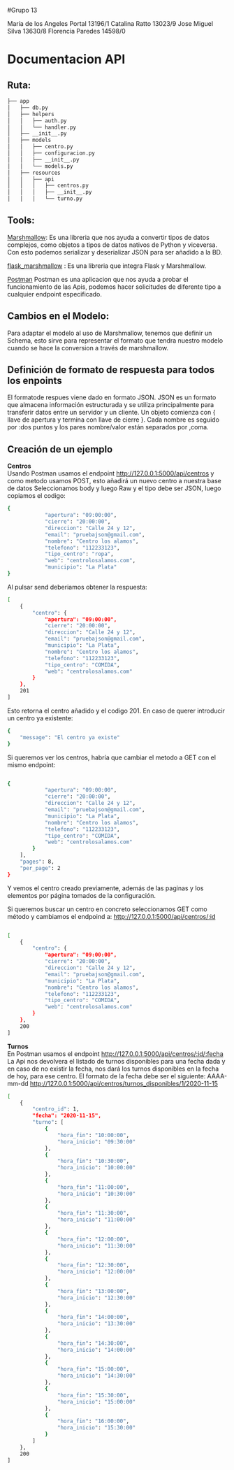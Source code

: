 #Grupo 13

María de los Angeles Portal 13196/1
Catalina Ratto 13023/9
Jose Miguel Silva 13630/8
Florencia Paredes 14598/0


# Documentacion API

## Ruta:

```bash
├── app
│   ├── db.py
│   ├── helpers
│   │   ├── auth.py
│   │   └── handler.py
│   ├── __init__.py
│   ├── models
│   │   ├── centro.py
│   │   ├── configuracion.py
│   │   ├── __init__.py
│   │   └── models.py
│   ├── resources
│   │   ├── api
│   │   │   ├── centros.py
│   │   │   ├── __init__.py
│   │   │   └── turno.py


```

## Tools:
 [Marshmallow](https://marshmallow.readthedocs.io/en/stable/): Es una libreria que nos ayuda a convertir tipos de datos complejos, como objetos a tipos de datos nativos de Python y viceversa.
Con esto podemos serializar y deserializar JSON para ser añadido a la BD.

 [flask_marshmallow](https://flask-marshmallow.readthedocs.io/en/latest/) : Es una libreria que integra Flask y Marshmallow.

 [Postman](https://www.postman.com/) Postman es una aplicacion que nos ayuda a probar el funcionamiento de las Apis, podemos hacer solicitudes de diferente tipo a cualquier endpoint especificado.


## Cambios en el Modelo:
Para adaptar el modelo al uso de Marshmallow, tenemos que definir un Schema, esto sirve para representar el formato que tendra nuestro modelo cuando se hace la conversion a través de marshmallow.


## Definición de formato de respuesta para todos los enpoints
El formatode respues viene dado en formato JSON.
JSON es un formato que almacena información estructurada y se utiliza principalmente para transferir datos entre un servidor y un cliente.
Un objeto comienza con { llave de apertura y termina con llave de cierre }. Cada nombre es seguido por :dos puntos y los pares nombre/valor están separados por ,coma.

## Creación de un ejemplo
**Centros**  
Usando Postman usamos el endpoint http://127.0.0.1:5000/api/centros y como metodo usamos POST, esto añadirá un nuevo centro a nuestra base de datos
Seleccionamos body y luego Raw y el tipo debe ser JSON, luego copiamos el codigo:

```bash
{
            "apertura": "09:00:00",
            "cierre": "20:00:00",
            "direccion": "Calle 24 y 12",
            "email": "pruebajson@gmail.com",
            "nombre": "Centro los alamos",
            "telefono": "112233123",
            "tipo_centro": "ropa",
            "web": "centrolosalamos.com",
            "municipio": "La Plata"
}
```
Al pulsar send deberiamos obtener la respuesta:
```bash
[
    {
        "centro": {
            "apertura": "09:00:00",
            "cierre": "20:00:00",
            "direccion": "Calle 24 y 12",
            "email": "pruebajson@gmail.com",
            "municipio": "La Plata",
            "nombre": "Centro los alamos",
            "telefono": "112233123",
            "tipo_centro": "COMIDA",
            "web": "centrolosalamos.com"
        }
    },
    201
]

```

Esto retorna el centro añadido y el codigo 201.
En caso de querer introducir un centro ya existente:
```bash
{
    "message": "El centro ya existe"
}
```

Si queremos ver los centros, habría que cambiar el metodo a GET con el mismo endpoint:
```bash

{
            "apertura": "09:00:00",
            "cierre": "20:00:00",
            "direccion": "Calle 24 y 12",
            "email": "pruebajson@gmail.com",
            "municipio": "La Plata",
            "nombre": "Centro los alamos",
            "telefono": "112233123",
            "tipo_centro": "COMIDA",
            "web": "centrolosalamos.com"
        }
    ],
    "pages": 8,
    "per_page": 2
}
```
Y vemos el centro creado previamente, además de las paginas y los elementos por página tomados de la configuración.

Si queremos buscar un centro en concreto seleccionamos GET como método y cambiamos el endpoind a:
http://127.0.0.1:5000/api/centros/:id 

```bash

[
    {
        "centro": {
            "apertura": "09:00:00",
            "cierre": "20:00:00",
            "direccion": "Calle 24 y 12",
            "email": "pruebajson@gmail.com",
            "municipio": "La Plata",
            "nombre": "Centro los alamos",
            "telefono": "112233123",
            "tipo_centro": "COMIDA",
            "web": "centrolosalamos.com"
        }
    },
    200
]


```  
**Turnos**  
En Postman usamos el endpoint http://127.0.0.1:5000/api/centros/:id/:fecha 
La Api nos devolvera el listado de turnos disponibles para una fecha dada y en caso de no existir la fecha, nos dará los turnos disponibles en la fecha de hoy, para ese centro.
El formato de la fecha debe ser el siguiente: AAAA-mm-dd
http://127.0.0.1:5000/api/centros/turnos_disponibles/1/2020-11-15 

```bash
[
    {
        "centro_id": 1,
        "fecha": "2020-11-15",
        "turno": [
            {
                "hora_fin": "10:00:00",
                "hora_inicio": "09:30:00"
            },
            {
                "hora_fin": "10:30:00",
                "hora_inicio": "10:00:00"
            },
            {
                "hora_fin": "11:00:00",
                "hora_inicio": "10:30:00"
            },
            {
                "hora_fin": "11:30:00",
                "hora_inicio": "11:00:00"
            },
            {
                "hora_fin": "12:00:00",
                "hora_inicio": "11:30:00"
            },
            {
                "hora_fin": "12:30:00",
                "hora_inicio": "12:00:00"
            },
            {
                "hora_fin": "13:00:00",
                "hora_inicio": "12:30:00"
            },
            {
                "hora_fin": "14:00:00",
                "hora_inicio": "13:30:00"
            },
            {
                "hora_fin": "14:30:00",
                "hora_inicio": "14:00:00"
            },
            {
                "hora_fin": "15:00:00",
                "hora_inicio": "14:30:00"
            },
            {
                "hora_fin": "15:30:00",
                "hora_inicio": "15:00:00"
            },
            {
                "hora_fin": "16:00:00",
                "hora_inicio": "15:30:00"
            }
        ]
    },
    200
]


```  


